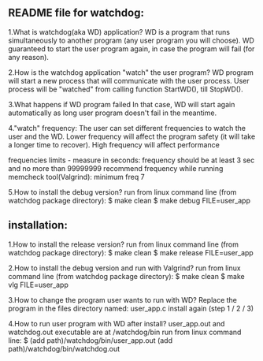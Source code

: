 README file for watchdog:
-------------------------

1.What is watchdog(aka WD) application?
WD is a program that runs simultaneously to another program (any user program you
will choose).
WD guaranteed to start the user program again, in case the program will fail
(for any reason).

2.How is the watchdog application "watch" the user program?
WD program will start a new process that will communicate with the user process.
User process will be "watched" from calling function StartWD(), till StopWD().

3.What happens if WD program failed
In that case, WD will start again automatically as long user program doesn't
fail in the meantime.

4."watch" frequency:
The user can set different frequencies to watch the user and the WD.
Lower frequency will affect the program safety (it will take a longer time to
recover).
High frequency will affect performance

frequencies limits - measure in seconds:
frequency should be at least 3 sec and no more than 99999999
recommend frequency while running memcheck tool(Valgrind): minimum freq 7

 5.How to install the debug version?
  run from linux command line (from watchdog package directory):
  $ make clean
  $ make debug FILE=user_app

  installation:
  -------------------------
 1.How to install the release version?
  run from linux command line (from watchdog package directory):
  $ make clean
  $ make release FILE=user_app

2.How to install the debug version and run with Valgrind?
  run from linux command line (from watchdog package directory):
  $ make clean
  $ make vlg FILE=user_app

3.How to change the program user wants to run with WD?
  Replace the program in the files directory named: user_app.c
  install again (step 1 / 2 / 3)

4.How to run user program with WD after install?
  user_app.out and watchdog.out executable are at /watchdog/bin
  run from linux command line:
  $ (add path)/watchdog/bin/user_app.out (add path)/watchdog/bin/watchdog.out
